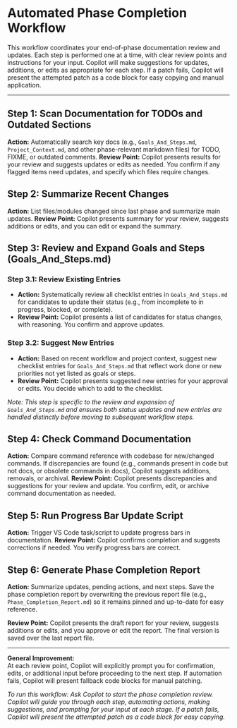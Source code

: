 # Automated Phase Completion Workflow

This workflow coordinates your end-of-phase documentation review and updates. Each step is performed one at a time, with clear review points and instructions for your input. Copilot will make suggestions for updates, additions, or edits as appropriate for each step. If a patch fails, Copilot will present the attempted patch as a code block for easy copying and manual application.

---

## Step 1: Scan Documentation for TODOs and Outdated Sections

**Action:** Automatically search key docs (e.g., `Goals_And_Steps.md`, `Project_Context.md`, and other phase-relevant markdown files) for TODO, FIXME, or outdated comments.
**Review Point:** Copilot presents results for your review and suggests updates or edits as needed. You confirm if any flagged items need updates, and specify which files require changes.

## Step 2: Summarize Recent Changes

**Action:** List files/modules changed since last phase and summarize main updates.
**Review Point:** Copilot presents summary for your review, suggests additions or edits, and you can edit or expand the summary.

## Step 3: Review and Expand Goals and Steps (Goals_And_Steps.md)

### Step 3.1: Review Existing Entries

- **Action:** Systematically review all checklist entries in `Goals_And_Steps.md` for candidates to update their status (e.g., from incomplete to in progress, blocked, or complete).
- **Review Point:** Copilot presents a list of candidates for status changes, with reasoning. You confirm and approve updates.

### Step 3.2: Suggest New Entries

- **Action:** Based on recent workflow and project context, suggest new checklist entries for `Goals_And_Steps.md` that reflect work done or new priorities not yet listed as goals or steps.
- **Review Point:** Copilot presents suggested new entries for your approval or edits. You decide which to add to the checklist.

*Note: This step is specific to the review and expansion of `Goals_And_Steps.md` and ensures both status updates and new entries are handled distinctly before moving to subsequent workflow steps.*

## Step 4: Check Command Documentation

**Action:** Compare command reference with codebase for new/changed commands. If discrepancies are found (e.g., commands present in code but not docs, or obsolete commands in docs), Copilot suggests additions, removals, or archival.
**Review Point:** Copilot presents discrepancies and suggestions for your review and update. You confirm, edit, or archive command documentation as needed.

## Step 5: Run Progress Bar Update Script

**Action:** Trigger VS Code task/script to update progress bars in documentation.
**Review Point:** Copilot confirms completion and suggests corrections if needed. You verify progress bars are correct.

## Step 6: Generate Phase Completion Report

**Action:** Summarize updates, pending actions, and next steps. Save the phase completion report by overwriting the previous report file (e.g., `Phase_Completion_Report.md`) so it remains pinned and up-to-date for easy reference.

**Review Point:** Copilot presents the draft report for your review, suggests additions or edits, and you approve or edit the report. The final version is saved over the last report file.

---

**General Improvement:**  
At each review point, Copilot will explicitly prompt you for confirmation, edits, or additional input before proceeding to the next step. If automation fails, Copilot will present fallback code blocks for manual patching.

*To run this workflow: Ask Copilot to start the phase completion review. Copilot will guide you through each step, automating actions, making suggestions, and prompting for your input at each stage. If a patch fails, Copilot will present the attempted patch as a code block for easy copying.*
